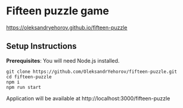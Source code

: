 # Fifteen puzzle game

https://oleksandryehorov.github.io/fifteen-puzzle

## Setup Instructions

**Prerequisites**: You will need Node.js installed.

```
git clone https://github.com/OleksandrYehorov/fifteen-puzzle.git
cd fifteen-puzzle
npm i
npm run start
```

Application will be available at http://localhost:3000/fifteen-puzzle
